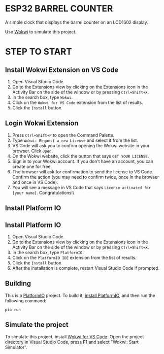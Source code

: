 # ESP32 BARREL COUNTER

A simple clock that displays the barrel counter on an LCD1602 display.

Use [Wokwi](https://marketplace.visualstudio.com/items?itemName=wokwi.wokwi-vscode) to simulate this project.

# STEP TO START

## Install Wokwi Extension on VS Code

1. Open Visual Studio Code.
2. Go to the Extensions view by clicking on the Extensions icon in the Activity Bar on the side of the window or by pressing `Ctrl+Shift+X`.
3. In the search box, type `Wokwi`.
4. Click on the `Wokwi for VS Code` extension from the list of results.
5. Click the `Install` button.

## Login Wokwi Extension

1. Press `Ctrl+Shift+P` to open the Command Palette.
2. Type `Wokwi: Request a new License` and select it from the list.
3. VS Code will ask you to confirm opening the Wokwi website in your browser. Click `Open`.
4. On the Wokwi website, click the button that says `GET YOUR LICENSE`.
5. Sign in to your Wokwi account. If you don't have an account, you can create one for free.
6. The browser will ask for confirmation to send the license to VS Code. Confirm the action (you may need to confirm twice, once in the browser and once in VS Code).
7. You will see a message in VS Code that says `License activated for [your name]`. Congratulations!\

## Install Platform IO

## Install Platform IO

1. Open Visual Studio Code.
2. Go to the Extensions view by clicking on the Extensions icon in the Activity Bar on the side of the window or by pressing `Ctrl+Shift+X`.
3. In the search box, type `PlatformIO`.
4. Click on the `PlatformIO IDE` extension from the list of results.
5. Click the `Install` button.
6. After the installation is complete, restart Visual Studio Code if prompted.

## Building

This is a [PlatformIO](https://platformio.org) project. To build it, [install PlatformIO](https://docs.platformio.org/en/latest/core/installation/index.html), and then run the following command:

```
pio run
```

## Simulate the project

To simulate this project, install [Wokwi for VS Code](https://marketplace.visualstudio.com/items?itemName=wokwi.wokwi-vscode). Open the project directory in Visual Studio Code, press **F1** and select "Wokwi: Start Simulator".
